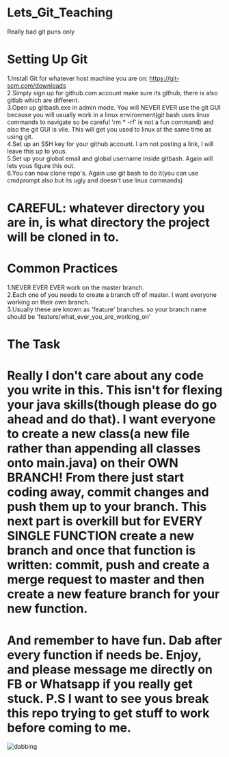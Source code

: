 # Lets_Git_Teaching
Really bad git puns only


# Setting Up Git

1.Install Git for whatever host machine you are on: https://git-scm.com/downloads  
2.Simply sign up for github.com account make sure its github, there is also gitlab which are different.  
3.Open up gitbash.exe in admin mode. You will NEVER EVER use the git GUI because you will usually work in a linux environment(git bash uses linux commands to navigate so be careful 'rm * -rf' is not a fun command) and also the git GUI is vile. This will get you used to linux at the same time as using git.  
4.Set up an SSH key for your github account. I am not posting a link, I will leave this up to yous.  
5.Set up your global email and global username inside gitbash. Again will lets yous figure this out.  
6.You can now clone repo's. Again use git bash to do it(you can use cmdprompt also but its ugly and doesn't use linux commands)  
  
# CAREFUL: whatever directory you are in, is what directory the project will be cloned in to.  
  
# Common Practices  
  
1.NEVER EVER EVER work on the master branch.  
2.Each one of you needs to create a branch off of master. I want everyone working on their own branch.  
3.Usually these are known as 'feature' branches. so your branch name should be 'feature/what_ever_you_are_working_on'  

# The Task  
  
# Really I don't care about any code you write in this. This isn't for flexing your java skills(though please do go ahead and do that). I want everyone to create a new class(a new file rather than appending all classes onto main.java) on their OWN BRANCH! From there just start coding away, commit changes and push them up to your branch. This next part is overkill but for EVERY SINGLE FUNCTION create a new branch and once that function is written: commit, push and create a merge request to master and then create a new feature branch for your new function.  
  
# And remember to have fun. Dab after every function if needs be. Enjoy, and please message me directly on FB or Whatsapp if you really get stuck. P.S I want to see yous break this repo trying to get stuff to work before coming to me.  
    
![dabbing](https://user-images.githubusercontent.com/25506179/32983383-73ddf3ba-cc8b-11e7-80b9-01fafdf298aa.jpg)  
